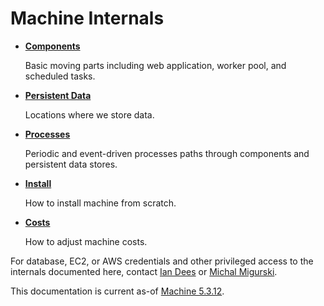 Machine Internals
=================

*   **[Components](components.md)**
    
    Basic moving parts including web application, worker pool, and scheduled
    tasks.
    
*   **[Persistent Data](persistence.md)**
    
    Locations where we store data.
    
*   **[Processes](processes.md)**
    
    Periodic and event-driven processes paths through components and persistent
    data stores.

*   **[Install](install.md)**
    
    How to install machine from scratch.

*   **[Costs](costs.md)**
    
    How to adjust machine costs.

For database, EC2, or AWS credentials and other privileged access to the
internals documented here, contact [Ian Dees](https://github.com/iandees)
or [Michal Migurski](https://github.com/migurski).

This documentation is current as-of [Machine 5.3.12](https://github.com/openaddresses/machine/releases/tag/5.3.12).
